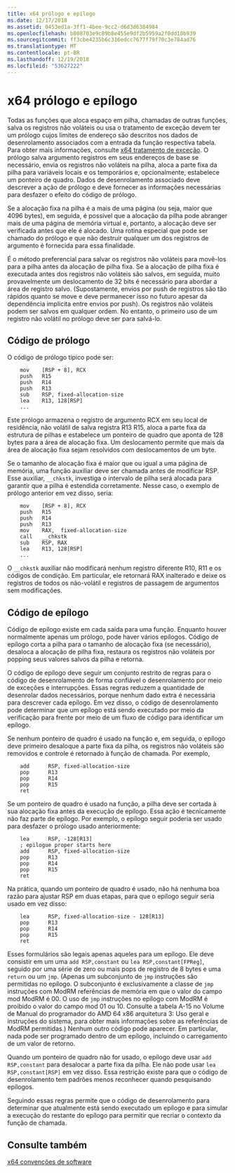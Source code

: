 ```yaml
---
title: x64 prólogo e epílogo
ms.date: 12/17/2018
ms.assetid: 0453ed1a-3ff1-4bee-9cc2-d6d3d6384984
ms.openlocfilehash: b808703e9c89b8e455e9df2b5959a2f0dd10b939
ms.sourcegitcommit: ff3cbe4235b6c316edcc7677f79f70c3e784ad76
ms.translationtype: MT
ms.contentlocale: pt-BR
ms.lasthandoff: 12/19/2018
ms.locfileid: "53627222"
---
```

# <a name="x64-prolog-and-epilog"></a>x64 prólogo e epílogo

Todas as funções que aloca espaço em pilha, chamadas de outras funções, salva os registros não voláteis ou usa o tratamento de exceção devem ter um prólogo cujos limites de endereço são descritos nos dados de desenrolamento associados com a entrada da função respectiva tabela. Para obter mais informações, consulte [x64 tratamento de exceção](../build/exception-handling-x64.md). O prólogo salva argumento registros em seus endereços de base se necessário, envia os registros não voláteis na pilha, aloca a parte fixa da pilha para variáveis locais e os temporários e, opcionalmente, estabelece um ponteiro de quadro. Dados de desenrolamento associado deve descrever a ação de prólogo e deve fornecer as informações necessárias para desfazer o efeito do código de prólogo.

Se a alocação fixa na pilha é a mais de uma página (ou seja, maior que 4096 bytes), em seguida, é possível que a alocação da pilha pode abranger mais de uma página de memória virtual e, portanto, a alocação deve ser verificada antes que ele é alocado. Uma rotina especial que pode ser chamado do prólogo e que não destruir qualquer um dos registros de argumento é fornecida para essa finalidade.

É o método preferencial para salvar os registros não voláteis para movê-los para a pilha antes da alocação de pilha fixa. Se a alocação de pilha fixa é executada antes dos registros não voláteis são salvos, em seguida, muito provavelmente um deslocamento de 32 bits é necessário para abordar a área de registro salvo. (Supostamente, envios por push de registros são tão rápidos quanto se move e deve permanecer isso no futuro apesar da dependência implícita entre envios por push). Os registros não voláteis podem ser salvos em qualquer ordem. No entanto, o primeiro uso de um registro não volátil no prólogo deve ser para salvá-lo.

## <a name="prolog-code"></a>Código de prólogo

O código de prólogo típico pode ser:

```MASM
    mov    [RSP + 8], RCX
    push   R15
    push   R14
    push   R13
    sub    RSP, fixed-allocation-size
    lea    R13, 128[RSP]
    ...
```

Este prólogo armazena o registro de argumento RCX em seu local de residência, não volátil de salva registra R13 R15, aloca a parte fixa da estrutura de pilhas e estabelece um ponteiro de quadro que aponta de 128 bytes para a área de alocação fixa. Um deslocamento permite que mais da área de alocação fixa sejam resolvidos com deslocamentos de um byte.

Se o tamanho de alocação fixa é maior que ou igual a uma página de memória, uma função auxiliar deve ser chamada antes de modificar RSP. Esse auxiliar, `__chkstk`, investiga o intervalo de pilha será alocada para garantir que a pilha é estendida corretamente. Nesse caso, o exemplo de prólogo anterior em vez disso, seria:

```MASM
    mov    [RSP + 8], RCX
    push   R15
    push   R14
    push   R13
    mov    RAX,  fixed-allocation-size
    call   __chkstk
    sub    RSP, RAX
    lea    R13, 128[RSP]
    ...
```

O `__chkstk` auxiliar não modificará nenhum registro diferente R10, R11 e os códigos de condição. Em particular, ele retornará RAX inalterado e deixe os registros de todos os não-volátil e registros de passagem de argumentos sem modificações.

## <a name="epilog-code"></a>Código de epílogo

Código de epílogo existe em cada saída para uma função. Enquanto houver normalmente apenas um prólogo, pode haver vários epílogos. Código de epílogo corta a pilha para o tamanho de alocação fixa (se necessário), desaloca a alocação de pilha fixa, restaura os registros não voláteis por popping seus valores salvos da pilha e retorna.

O código de epílogo deve seguir um conjunto restrito de regras para o código de desenrolamento de forma confiável o desenrolamento por meio de exceções e interrupções. Essas regras reduzem a quantidade de desenrolar dados necessários, porque nenhum dado extra é necessária para descrever cada epílogo. Em vez disso, o código de desenrolamento pode determinar que um epílogo está sendo executado por meio da verificação para frente por meio de um fluxo de código para identificar um epílogo.

Se nenhum ponteiro de quadro é usado na função e, em seguida, o epílogo deve primeiro desaloque a parte fixa da pilha, os registros não voláteis são removidos e controle é retornado à função de chamada. Por exemplo,

```MASM
    add      RSP, fixed-allocation-size
    pop      R13
    pop      R14
    pop      R15
    ret
```

Se um ponteiro de quadro é usado na função, a pilha deve ser cortada à sua alocação fixa antes da execução de epílogo. Essa ação é tecnicamente não faz parte de epílogo. Por exemplo, o epílogo seguir poderia ser usado para desfazer o prólogo usado anteriormente:

```MASM
    lea      RSP, -128[R13]
    ; epilogue proper starts here
    add      RSP, fixed-allocation-size
    pop      R13
    pop      R14
    pop      R15
    ret
```

Na prática, quando um ponteiro de quadro é usado, não há nenhuma boa razão para ajustar RSP em duas etapas, para que o epílogo seguir seria usado em vez disso:

```MASM
    lea      RSP, fixed-allocation-size - 128[R13]
    pop      R13
    pop      R14
    pop      R15
    ret
```

Esses formulários são legais apenas aqueles para um epílogo. Ele deve consistir em um uma `add RSP,constant` ou `lea RSP,constant[FPReg]`, seguido por uma série de zero ou mais pops de registro de 8 bytes e uma `return` ou um `jmp`. (Apenas um subconjunto de `jmp` instruções são permitidas no epílogo. O subconjunto é exclusivamente a classe de `jmp` instruções com ModRM referências de memória em que o valor do campo mod ModRM é 00. O uso de `jmp` instruções no epílogo com ModRM é proibido o valor do campo mod 01 ou 10. Consulte a tabela A-15 no Volume de Manual do programador do AMD 64 x86 arquitetura 3: Uso geral e instruções do sistema, para obter mais informações sobre as referências de ModRM permitidas.) Nenhum outro código pode aparecer. Em particular, nada pode ser programado dentro de um epílogo, incluindo o carregamento de um valor de retorno.

Quando um ponteiro de quadro não for usado, o epílogo deve usar `add RSP,constant` para desalocar a parte fixa da pilha. Ele não pode usar `lea RSP,constant[RSP]` em vez disso. Essa restrição existe para que o código de desenrolamento tem padrões menos reconhecer quando pesquisando epílogos.

Seguindo essas regras permite que o código de desenrolamento para determinar que atualmente está sendo executado um epílogo e para simular a execução do restante do epílogo para permitir que recriar o contexto da função de chamada.

## <a name="see-also"></a>Consulte também

[x64 convenções de software](../build/x64-software-conventions.md)